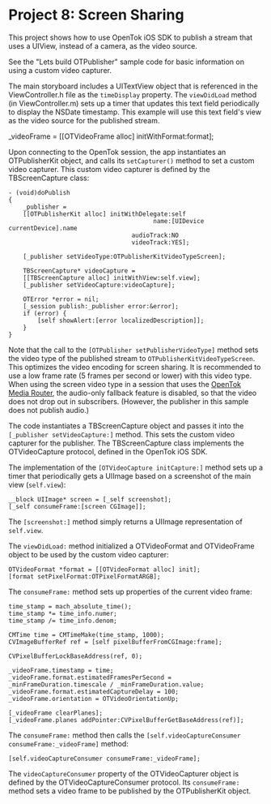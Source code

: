Project 8: Screen Sharing
=========================

This project shows how to use OpenTok iOS SDK to publish a stream that uses a
UIView, instead of a camera, as the video source.

See the "Lets build OTPublisher" sample code for basic information on using a
custom video capturer.

The main storyboard includes a UITextView object that is referenced in the
ViewController.h file as the `timeDisplay` property. The `viewDidLoad` method
(in  ViewController.m) sets up a timer that updates this text field periodically
to display the NSDate timestamp. This example will use this text field's view as
the video source for the published stream.

_videoFrame = [[OTVideoFrame alloc] initWithFormat:format];


Upon connecting to the OpenTok session, the app instantiates an OTPublisherKit
object, and calls its `setCapturer()` method to set a custom video capturer.
This custom video capturer is defined by the TBScreenCapture class:

    - (void)doPublish
    {
        _publisher =
        [[OTPublisherKit alloc] initWithDelegate:self
                                            name:[UIDevice currentDevice].name
                                      audioTrack:NO
                                      videoTrack:YES];
    
        [_publisher setVideoType:OTPublisherKitVideoTypeScreen];
    
        TBScreenCapture* videoCapture =
        [[TBScreenCapture alloc] initWithView:self.view];
        [_publisher setVideoCapture:videoCapture];
    
        OTError *error = nil;
        [_session publish:_publisher error:&error];
        if (error) {
            [self showAlert:[error localizedDescription]];
        }
    }

Note that the call to the `[OTPublisher setPublisherVideoType]` method sets the
video type of the published stream to `OTPublisherKitVideoTypeScreen`. This
optimizes the video encoding for screen sharing. It is recommended to use a low
frame rate (5 frames per second or lower) with this video type. When using the
screen video type in a session that uses the [OpenTok Media
Router](https://tokbox.com/opentok/tutorials/create-session/#media-mode), the
audio-only fallback feature is disabled, so that the video does not drop out in
subscribers. (However, the publisher in this sample does not publish audio.)

The code instantiates a TBScreenCapture object and passes it into the
`[_publisher setVideoCapture:]` method. This sets the custom video capturer for
the publisher. The TBScreenCapture class implements the OTVideoCapture protocol,
defined in the OpenTok iOS SDK.

The implementation of the `[OTVideoCapture initCapture:]` method sets up a timer
that periodically gets a UIImage based on a screenshot of the main view
(`self.view`):

    __block UIImage* screen = [_self screenshot];
    [_self consumeFrame:[screen CGImage]];

The `[screenshot:]` method simply returns a UIImage representation of
`self.view`.

The `viewDidLoad:` method initialized a OTVideoFormat and OTVideoFrame object to
be used by the custom video capturer:

    OTVideoFormat *format = [[OTVideoFormat alloc] init];
    [format setPixelFormat:OTPixelFormatARGB];

The `consumeFrame:` method sets up properties of the current video frame:

    time_stamp = mach_absolute_time();
    time_stamp *= time_info.numer;
    time_stamp /= time_info.denom;

    CMTime time = CMTimeMake(time_stamp, 1000);
    CVImageBufferRef ref = [self pixelBufferFromCGImage:frame];

    CVPixelBufferLockBaseAddress(ref, 0);

    _videoFrame.timestamp = time;
    _videoFrame.format.estimatedFramesPerSecond =
    _minFrameDuration.timescale / _minFrameDuration.value;
    _videoFrame.format.estimatedCaptureDelay = 100;
    _videoFrame.orientation = OTVideoOrientationUp;
    
    [_videoFrame clearPlanes];
    [_videoFrame.planes addPointer:CVPixelBufferGetBaseAddress(ref)];

The `consumeFrame:` method then calls the
`[self.videoCaptureConsumer consumeFrame:_videoFrame]` method:

    [self.videoCaptureConsumer consumeFrame:_videoFrame];

The `videoCaptureConsumer` property of the OTVideoCapturer object is defined by
the OTVideoCaptureConsumer protocol. Its `consumeFrame:` method sets a video
frame to be published by the OTPublisherKit object.
